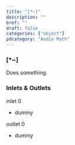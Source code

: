 ```yaml
---
title: "[*~]"
description: ""
bref: ""
draft: false
categories: ["object"]
pdcategory: "Audio Math"
---
```


### [*~]

Does something.

### Inlets & Outlets

inlet 0

 - dummy

outlet 0

 - dummy
 
